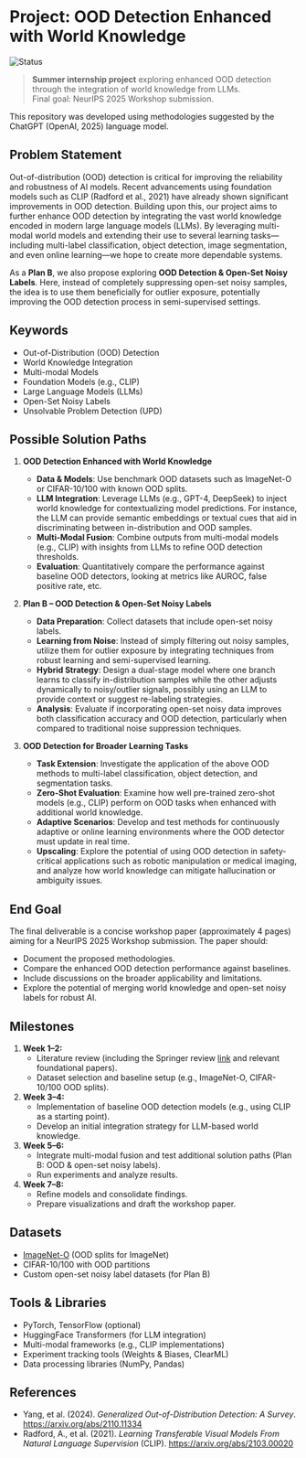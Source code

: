 # Project: OOD Detection Enhanced with World Knowledge

![Status](https://img.shields.io/badge/status-in%20progress-yellow)

> **Summer internship project** exploring enhanced OOD detection through the integration of world knowledge from LLMs.  
> Final goal: NeurIPS 2025 Workshop submission.


This repository was developed using methodologies suggested by the ChatGPT (OpenAI, 2025) language model.

## Problem Statement

Out-of-distribution (OOD) detection is critical for improving the reliability and robustness of AI models. Recent advancements using foundation models such as CLIP (Radford et al., 2021) have already shown significant improvements in OOD detection. Building upon this, our project aims to further enhance OOD detection by integrating the vast world knowledge encoded in modern large language models (LLMs). By leveraging multi-modal world models and extending their use to several learning tasks—including multi-label classification, object detection, image segmentation, and even online learning—we hope to create more dependable systems. 

As a **Plan B**, we also propose exploring **OOD Detection & Open-Set Noisy Labels**. Here, instead of completely suppressing open-set noisy samples, the idea is to use them beneficially for outlier exposure, potentially improving the OOD detection process in semi-supervised settings.

## Keywords

- Out-of-Distribution (OOD) Detection  
- World Knowledge Integration  
- Multi-modal Models  
- Foundation Models (e.g., CLIP)  
- Large Language Models (LLMs)  
- Open-Set Noisy Labels  
- Unsolvable Problem Detection (UPD)

## Possible Solution Paths

1. **OOD Detection Enhanced with World Knowledge**  
   - **Data & Models**: Use benchmark OOD datasets such as ImageNet-O or CIFAR-10/100 with known OOD splits.  
   - **LLM Integration**: Leverage LLMs (e.g., GPT-4, DeepSeek) to inject world knowledge for contextualizing model predictions. For instance, the LLM can provide semantic embeddings or textual cues that aid in discriminating between in-distribution and OOD samples.  
   - **Multi-Modal Fusion**: Combine outputs from multi-modal models (e.g., CLIP) with insights from LLMs to refine OOD detection thresholds.
   - **Evaluation**: Quantitatively compare the performance against baseline OOD detectors, looking at metrics like AUROC, false positive rate, etc.

2. **Plan B – OOD Detection & Open-Set Noisy Labels**  
   - **Data Preparation**: Collect datasets that include open-set noisy labels.  
   - **Learning from Noise**: Instead of simply filtering out noisy samples, utilize them for outlier exposure by integrating techniques from robust learning and semi-supervised learning.
   - **Hybrid Strategy**: Design a dual-stage model where one branch learns to classify in-distribution samples while the other adjusts dynamically to noisy/outlier signals, possibly using an LLM to provide context or suggest re-labeling strategies.
   - **Analysis**: Evaluate if incorporating open-set noisy data improves both classification accuracy and OOD detection, particularly when compared to traditional noise suppression techniques.

3. **OOD Detection for Broader Learning Tasks**  
   - **Task Extension**: Investigate the application of the above OOD methods to multi-label classification, object detection, and segmentation tasks.  
   - **Zero-Shot Evaluation**: Examine how well pre-trained zero-shot models (e.g., CLIP) perform on OOD tasks when enhanced with additional world knowledge.
   - **Adaptive Scenarios**: Develop and test methods for continuously adaptive or online learning environments where the OOD detector must update in real time.
   - **Upscaling**: Explore the potential of using OOD detection in safety-critical applications such as robotic manipulation or medical imaging, and analyze how world knowledge can mitigate hallucination or ambiguity issues.

## End Goal

The final deliverable is a concise workshop paper (approximately 4 pages) aiming for a NeurIPS 2025 Workshop submission. The paper should:
- Document the proposed methodologies.
- Compare the enhanced OOD detection performance against baselines.
- Include discussions on the broader applicability and limitations.
- Explore the potential of merging world knowledge and open-set noisy labels for robust AI.

## Milestones

1. **Week 1–2:**  
   - Literature review (including the Springer review [link](https://link.springer.com/article/10.1007/s11263-024-02117-4) and relevant foundational papers).  
   - Dataset selection and baseline setup (e.g., ImageNet-O, CIFAR-10/100 OOD splits).
2. **Week 3–4:**  
   - Implementation of baseline OOD detection models (e.g., using CLIP as a starting point).  
   - Develop an initial integration strategy for LLM-based world knowledge.
3. **Week 5–6:**  
   - Integrate multi-modal fusion and test additional solution paths (Plan B: OOD & open-set noisy labels).  
   - Run experiments and analyze results.
4. **Week 7–8:**  
   - Refine models and consolidate findings.  
   - Prepare visualizations and draft the workshop paper.

## Datasets

- [ImageNet-O]([https://paperswithcode.com/dataset/imagenet-o) (OOD splits for ImageNet)  
- CIFAR-10/100 with OOD partitions 
- Custom open-set noisy label datasets (for Plan B)

## Tools & Libraries

- PyTorch, TensorFlow (optional)  
- HuggingFace Transformers (for LLM integration)  
- Multi-modal frameworks (e.g., CLIP implementations)  
- Experiment tracking tools (Weights & Biases, ClearML)  
- Data processing libraries (NumPy, Pandas)

## References

- Yang, et al. (2024). *Generalized Out-of-Distribution Detection: A Survey*. https://arxiv.org/abs/2110.11334
- Radford, A., et al. (2021). *Learning Transferable Visual Models From Natural Language Supervision* (CLIP). https://arxiv.org/abs/2103.00020
